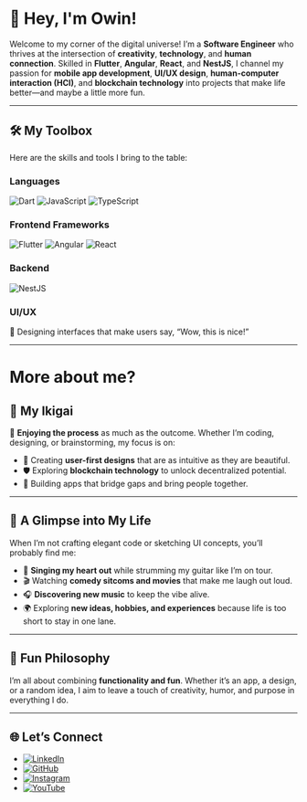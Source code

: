 # 👋 Hey, I'm Owin!

Welcome to my corner of the digital universe! I’m a **Software Engineer** who thrives at the intersection of **creativity**, **technology**, and **human connection**. Skilled in **Flutter**, **Angular**, **React**, and **NestJS**, I channel my passion for **mobile app development**, **UI/UX design**, **human-computer interaction (HCI)**, and **blockchain technology** into projects that make life better—and maybe a little more fun.

---

## 🛠️ My Toolbox

Here are the skills and tools I bring to the table:

### Languages
![Dart](https://img.shields.io/badge/Dart-0175C2?style=for-the-badge&logo=dart&logoColor=white)
![JavaScript](https://img.shields.io/badge/JavaScript-F7DF1E?style=for-the-badge&logo=javascript&logoColor=black)
![TypeScript](https://img.shields.io/badge/TypeScript-3178C6?style=for-the-badge&logo=typescript&logoColor=white)

### Frontend Frameworks
![Flutter](https://img.shields.io/badge/Flutter-02569B?style=for-the-badge&logo=flutter&logoColor=white)
![Angular](https://img.shields.io/badge/Angular-DD0031?style=for-the-badge&logo=angular&logoColor=white)
![React](https://img.shields.io/badge/React-61DAFB?style=for-the-badge&logo=react&logoColor=black)

### Backend
![NestJS](https://img.shields.io/badge/NestJS-E0234E?style=for-the-badge&logo=nestjs&logoColor=white)

### UI/UX
🎨 Designing interfaces that make users say, “Wow, this is nice!”

---


# More about me?

## 🚀 My Ikigai

🎯 **Enjoying the process** as much as the outcome. Whether I’m coding, designing, or brainstorming, my focus is on:
- 🌟 Creating **user-first designs** that are as intuitive as they are beautiful.
- 🛡️ Exploring **blockchain technology** to unlock decentralized potential.
- 🤝 Building apps that bridge gaps and bring people together.

---

## 🎸 A Glimpse into My Life

When I’m not crafting elegant code or sketching UI concepts, you’ll probably find me:
- 🎤 **Singing my heart out** while strumming my guitar like I’m on tour.
- 🎬 Watching **comedy sitcoms and movies** that make me laugh out loud.
- 🎧 **Discovering new music** to keep the vibe alive.
- 🌍 Exploring **new ideas, hobbies, and experiences** because life is too short to stay in one lane.

---

## 🌟 Fun Philosophy

I’m all about combining **functionality and fun**. Whether it’s an app, a design, or a random idea, I aim to leave a touch of creativity, humor, and purpose in everything I do.

---

## 🌐 Let’s Connect

- [![LinkedIn](https://img.shields.io/badge/LinkedIn-0A66C2?style=for-the-badge&logo=linkedin&logoColor=white)](https://www.linkedin.com/in/owin-gunawardena/)
- [![GitHub](https://img.shields.io/badge/GitHub-181717?style=for-the-badge&logo=github&logoColor=white)](https://github.com/owinog)
- [![Instagram](https://img.shields.io/badge/Instagram-E4405F?style=for-the-badge&logo=instagram&logoColor=white)](https://www.instagram.com/owin_yo_/)
- [![YouTube](https://img.shields.io/badge/YouTube-FF0000?style=for-the-badge&logo=youtube&logoColor=white)](https://www.youtube.com/@OwinGunawardena)
